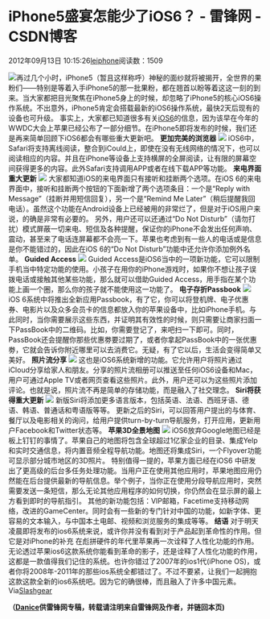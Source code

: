 
# iPhone5盛宴怎能少了iOS6？ - 雷锋网 - CSDN博客


2012年09月13日 10:15:26[leiphone](https://me.csdn.net/leiphone)阅读数：1509


![](http://www.leiphone.com/wp-content/uploads/2012/09/2822082_ios6.jpg)再过几个小时，iPhone5（暂且这样称呼）神秘的面纱就将被揭开，全世界的果粉们——特别是等着入手iPhone5的那一批果粉，都在翘首以盼等着这这一刻的到来。当大家都把目光聚焦在iPhone5身上的时候，却忽略了iPhone5的核心iOS6操作系统。不出意外，iPhone5肯定会搭载最新的iOS6操作系统，最快2天后现有的设备也可升级。
事实上，大家都已知道很多有关[iOS6](http://www.leiphone.com/page/2?s=ios6)的信息，因为该早在今年的WWDC大会上苹果已经公布了一部分细节。在iPhone5即将发布的时候，我们还是再来简单回顾下iOS6都会有哪些重大更新吧。
**更加完美的浏览器**
![](http://www.leiphone.com/wp-content/uploads/2012/09/sdfsa-580x355.jpg)
iOS6中，Safari将支持离线阅读，整合到iCould上，即使在没有无线网络的情况下，也可以阅读相应的内容。并且在iPhone等设备上支持横屏的全屏阅读，让有限的屏幕空间获得更多的内容。此外Safari支持调用APP或者在线下载APP等功能。
**来电界面重大更新**
![](http://www.leiphone.com/wp-content/uploads/2012/09/phone-580x422.jpg)
大家都知道iOS的来电界面只有接听和挂断两个选项。在iOS 6的来电界面中，接听和挂断两个按钮的下面新增了两个选项条目：一个是“Reply with Message”（挂断并用短信回复），另一个是“Remind Me Later”（稍后提醒我回电话）。虽然这个功能在Android设备上已经被用的非常烂了，但是对于iOS用户来说，的确是非常有必要的。
另外，用户还可以还通过“Do Not Disturb”（请勿打扰）模式屏蔽一切来电、短信及各种提醒，保证你的iPhone不会发出任何声响、震动，甚至来了电话连屏幕都不会亮一下。苹果也考虑到有一些人的电话或是信息是你不能错过的，因此在iOS 6的“Do Not Disturb”功能中还允许你添加例外名单。
**Guided Access**
![](http://www.leiphone.com/wp-content/uploads/2012/09/accessibility.jpg)
Guided Access是iOS6当中的一项新功能，它可以限制手机当中特定功能的使用。小孩子在用你的iPhone游戏时，如果你不想让孩子误拨电话或接触其他某些功能，那么就可以借助Guided Access，用手指在某个功能上画一个圈，那么你的孩子就不能使用这一功能了。
**电子存折Passbook**
![](http://www.leiphone.com/wp-content/uploads/2012/09/passbook-580x476.jpg)
iOS 6系统中将推出全新应用Passbook，有了它，你可以将登机牌、电子优惠券、电影片以及众多会员卡的信息都放入你的苹果设备中，比如iPhone手机。与此同时，当你需要展示这些东西，并证明其有效性的时候，则只需要让商家扫面一下PassBook中的二维码。比如，你需要登记了，来吧扫一下即可。同时，PassBook还会提醒你那些优惠劵要过期了，或者你拿起PassBook中的一张优惠劵，它就会告诉你附近哪里可以去消费它。无疑，有了它以后，生活会变得简单又美好。
**照片流分享**
![](http://www.leiphone.com/wp-content/uploads/2012/09/photosharing-580x377.jpg)
这也是iOS6系统新增的功能。它允许用户将照片通过iCloud分享给家人和朋友。分享的照片流相册可以推送至任何iOS6设备和Mac，用户可通过Apple TV或者网页查看这些照片。此外，用户还可以为这些照片添加评论。也就是说，照片流不再是简单的存储功能，而是融入了社交理念。
**Siri将获得重大更新**
![](http://www.leiphone.com/wp-content/uploads/2012/09/siri-541x500.jpg)
新版Siri将添加更多语言版本，包括英语、法语、西班牙语、德语、韩语、普通话和粤语版等等。
更新之后的Siri，可以回答用户提出的与体育、餐厅以及电影相关的询问，给用户提供turn-by-turn导航服务，打开应用，更新用户Facebook和Twitter状态等。
**苹果3D全景地图**
![](http://www.leiphone.com/wp-content/uploads/2012/09/flyover-580x384.jpg)
iOS6放弃Google地图已经是板上钉钉的事情了。苹果自己的地图将包含全球超过1亿家企业的目录、集成Yelp和实时交通信息，将内置音频全程导航功能。地图还将集成Siri，一个Flyover功能可显示部分城市地区的3D照片。
特别值得一提的，苹果方面已经在iOS6 中研发出了更高级的后台多任务处理功能。当用户正在使用其他应用时，苹果地图应用仍然能在后台提供最新的导航信息。举个例子，当你正在使用分段导航应用时，突然需要发送一条短信，那么无论其他应用程序的如何切换，你仍然会在显示屏的最上方看到即时的导航指引。
其他的新功能包括：VIP邮箱，Facetime支持移动网络，改进的GameCenter。同时会有一些新的专门针对中国的功能，如新字体、更容易的文本输入，与中国本土电邮、视频和浏览服务的集成等等。
**结语**
对于明天凌晨即将发布的ios6系统来说，或许你并没有看到对于产品起到革命性的作用。但它是对iPhone的补充 在彪拼硬件的年代里苹果再一次诠释了人性化功能的作用。无论透过苹果ios6这款系统你能看到革命的影子，还是诠释了人性化功能的作用，这都是一款值得我们记住的系统。也许你错过了2007年的ios1代(iPhone OS)，或者你将2008年-2011年的那些ios系统全都错过了。不过不要紧，让我们一起拥抱这款这款全新的ios6系统吧。因为它的确很棒，而且融入了许多中国元素。
Via[Slashgear](http://www.slashgear.com/iphone-5-software-rundown-pre-event-the-ios-6-we-know-today-11246875/)


**（****[Danice](http://www.leiphone.com/author/danice)****供****雷锋网****专稿，转载请注明来自雷锋网及作者，并链回本页)**

